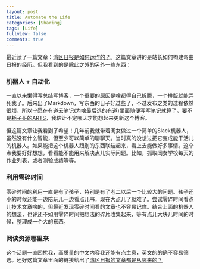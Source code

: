```yaml
---
layout: post
title: Automate the Life
categories: [Sharing]
tags: [Life]
fullview: false
comments: true
---
```


最近读了一篇文章：[湾区日报是如何运作的？](https://wanqu.co/b/7/2015-05-24-behind-the-scenes.html?s=home)。这篇文章讲的是站长如何构建弯曲日报的经历。但我看到的是除此之外的另外一些东西：

### 机器人 + 自动化

一直以来懒得写总结写博客，一个重要的原因是啥都得自己折腾，一个排版就能弄死我了。后来出了Markdown，写东西的日子好过些了，不过发布之类的过程依然很烦，所以宁愿在有道云笔记([为啥最后选的有道](https://www.zhihu.com/question/26807165/answer/385523251))里面随便写写笔记就算了。要不是[耗子哥的ARTS](https://time.geekbang.org/column/48)，我估计不定哪天才能想起来更新这个博客。

但这篇文章让我看到了希望！几年前我就带着闺女做过一个简单的Slack机器人，虽然没有什么智能，但至少可以简单的聊聊天。当时真的没想过把它变成能干活儿的机器人。如果能把这个机器人跟别的东西联结起来，看上去能做好多事情。这个点我要好好想想，看看能不能用来解决点儿实际问题。比如，抓取闺女学校每天的作业列表，或者测验成绩等等。

### 利用零碎时间

零碎时间的利用一直是有了孩子，特别是有了老二以后一个比较大的问题。孩子还小的时候还能一边陪玩儿一边看点儿书，现在大点儿了就难了。尝试零碎时间看点儿技术文章啥的，但最近发现零碎时间看的文章也不容易记住。结合上面的机器人的想法，也许还不如用零碎时间把想法的碎片收集起来，等有点儿大块儿时间的时候，整理成一个大的东西。

### 阅读资源哪里来

这个话题一直困扰我，高质量的中文内容我还能有点主意，英文的的确不容易筛选。还好这篇文章里面的链接给出了[湾区日报的文章都是从哪来的？](https://wanqu.co/b/42/2016-04-04-source-of-good-articles.html)

